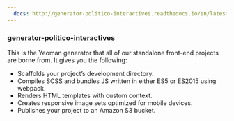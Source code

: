 ```yaml
---
  docs: http://generator-politico-interactives.readthedocs.io/en/latest/
---
```


### [generator-politico-interactives](https://github.com/The-Politico/generator-politico-interactives)

This is the Yeoman generator that all of our standalone front-end projects are borne from. It gives you the following:

- Scaffolds your project’s development directory.
- Compiles SCSS and bundles JS written in either ES5 or ES2015 using webpack.
- Renders HTML templates with custom context.
- Creates responsive image sets optimized for mobile devices.
- Publishes your project to an Amazon S3 bucket.
